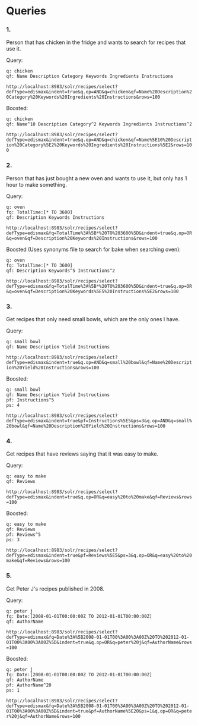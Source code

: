 # Queries

### 1.

Person that has chicken in the fridge and wants to search for recipes that use it.

Query:
```
q: chicken
qf: Name Description Category Keywords Ingredients Instructions
```
`http://localhost:8983/solr/recipes/select?defType=edismax&indent=true&q.op=AND&q=chicken&qf=Name%20Description%20Category%20Keywords%20Ingredients%20Instructions&rows=100`

Boosted:
```
q: chicken
qf: Name^10 Description Category^2 Keywords Ingredients Instructions^2
```
`http://localhost:8983/solr/recipes/select?defType=edismax&indent=true&q.op=AND&q=chicken&qf=Name%5E10%20Description%20Category%5E2%20Keywords%20Ingredients%20Instructions%5E2&rows=100`


### 2.

Person that has just bought a new oven and wants to use it, but only has 1 hour to make something.

Query:
```
q: oven
fq: TotalTime:[* TO 3600]
qf: Description Keywords Instructions
```
`http://localhost:8983/solr/recipes/select?defType=edismax&fq=TotalTime%3A%5B*%20TO%203600%5D&indent=true&q.op=OR&q=oven&qf=Description%20Keywords%20Instructions&rows=100`

Boosted (Uses synonyms file to search for bake when searching oven):
```
q: oven
fq: TotalTime:[* TO 3600]
qf: Description Keywords^5 Instructions^2
```
`http://localhost:8983/solr/recipes/select?defType=edismax&fq=TotalTime%3A%5B*%20TO%203600%5D&indent=true&q.op=OR&q=oven&qf=Description%20Keywords%5E5%20Instructions%5E2&rows=100`


### 3.

Get recipes that only need small bowls, which are the only ones I have.

Query:
```
q: small bowl
qf: Name Description Yield Instructions
```
`http://localhost:8983/solr/recipes/select?defType=edismax&indent=true&q.op=AND&q=small%20bowl&qf=Name%20Description%20Yield%20Instructions&rows=100`

Boosted:
```
q: small bowl
qf: Name Description Yield Instructions
pf: Instructions^5
ps: 4
```
`http://localhost:8983/solr/recipes/select?defType=edismax&indent=true&pf=Instructions%5E5&ps=3&q.op=AND&q=small%20bowl&qf=Name%20Description%20Yield%20Instructions&rows=100`


### 4.

Get recipes that have reviews saying that it was easy to make.

Query:
```
q: easy to make
qf: Reviews
```
`http://localhost:8983/solr/recipes/select?defType=edismax&indent=true&q.op=OR&q=easy%20to%20make&qf=Reviews&rows=100`

Boosted:
```
q: easy to make
qf: Reviews
pf: Reviews^5
ps: 3
```
`http://localhost:8983/solr/recipes/select?defType=edismax&indent=true&pf=Reviews%5E5&ps=3&q.op=OR&q=easy%20to%20make&qf=Reviews&rows=100`


### 5.

Get Peter J's recipes published in 2008.

Query:
```
q: peter j
fq: Date:[2008-01-01T00:00:00Z TO 2012-01-01T00:00:00Z]
qf: AuthorName
```
`http://localhost:8983/solr/recipes/select?defType=edismax&fq=Date%3A%5B2008-01-01T00%3A00%3A00Z%20TO%202012-01-01T00%3A00%3A00Z%5D&indent=true&q.op=OR&q=peter%20j&qf=AuthorName&rows=100`

Boosted:
```
q: peter j
fq: Date:[2008-01-01T00:00:00Z TO 2012-01-01T00:00:00Z]
qf: AuthorName
pf: AuthorName^20
ps: 1
```
`http://localhost:8983/solr/recipes/select?defType=edismax&fq=Date%3A%5B2008-01-01T00%3A00%3A00Z%20TO%202012-01-01T00%3A00%3A00Z%5D&indent=true&pf=AuthorName%5E20&ps=1&q.op=OR&q=peter%20j&qf=AuthorName&rows=100`


